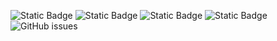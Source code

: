 ![Static Badge](https://img.shields.io/badge/blacklists-60-000000) ![Static Badge](https://img.shields.io/badge/blacklisted-2988110-cc0000) ![Static Badge](https://img.shields.io/badge/whitelisted-2244-00CC00) ![Static Badge](https://img.shields.io/badge/streaming_blacklist-28107-000000) ![GitHub issues](https://img.shields.io/github/issues/fabriziosalmi/blacklists)
